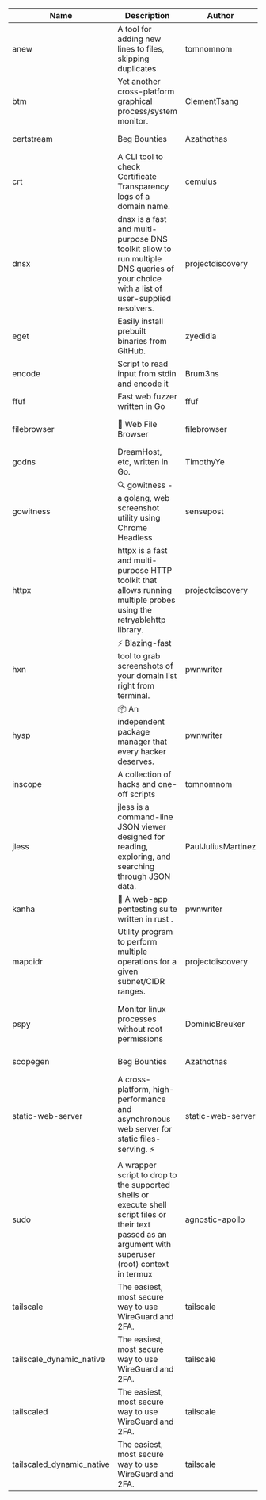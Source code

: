 | Name | Description | Author | Repository | Stars | Version | Updated | Size | SHA256SUM | B3SUM | Source | Language | License |
| ---- | ----------- | ------ | ---------- | ----- | ------- | ------- | ---- | --- | ------ | --------|-------- | ------- |
| anew | A tool for adding new lines to files, skipping duplicates | tomnomnom | [https://github.com/tomnomnom/anew](https://github.com/tomnomnom/anew) | 1097 | v0.1.1 | 2022-03-15T22:35:31Z | 1.41 MB | f1617b8c2945cfde1b0d7b13af2a5853d5f42b926f0e5d2f1c872b9cf86fc421 | 0bae96733bf94fc937a1663cd23d7b2a996769a8783ddc4bce3a425041035044 | https://raw.githubusercontent.com/Azathothas/Toolpacks/main/aarch64_arm64_v8a_Android/anew | Go | MIT License |
| btm | Yet another cross-platform graphical process/system monitor. | ClementTsang | [https://github.com/ClementTsang/bottom](https://github.com/ClementTsang/bottom) | 8038 | 0.9.6 | 2023-08-27T01:43:44Z | 3.07 MB | f57a4e563fc1de870548189ae1ee06e71ed1bf4509e8a6505e22c9956169563c | 7ced81c4f91e5970849f639a7b83a335d0253cb31449334ad05531317866609a | https://raw.githubusercontent.com/Azathothas/Toolpacks/main/aarch64_arm64_v8a_Android/btm | Rust | MIT License |
| certstream |  Beg Bounties | Azathothas | [https://github.com/Azathothas/Arsenal](https://github.com/Azathothas/Arsenal) | 6 | null |  | 4.54 MB | ac938ee83e673a72b801f237b5a7df5d7030045c2af7c55efe84ae03828c2641 | a43525cfc48d31949ef2efb60644959ff8def7166f0498951a38fae4ed944a73 | https://raw.githubusercontent.com/Azathothas/Toolpacks/main/aarch64_arm64_v8a_Android/certstream | Shell | null |
| crt | A CLI tool to check Certificate Transparency logs of a domain name. | cemulus | [https://github.com/cemulus/crt](https://github.com/cemulus/crt) | 63 | v0.1.0 | 2022-03-08T21:41:54Z | 4.63 MB | 60e6f4070329f02834a68bb267e7ee54424729d4811fb70b920d6b9ff5f5df9f | d4bd34573805e6dfd50395aa65ce75340961e2a976a0edae1344186dcbe32237 | https://raw.githubusercontent.com/Azathothas/Toolpacks/main/aarch64_arm64_v8a_Android/crt | Go | Apache License 2.0 |
| dnsx | dnsx is a fast and multi-purpose DNS toolkit allow to run multiple DNS queries of your choice with a list of user-supplied resolvers. | projectdiscovery | [https://github.com/projectdiscovery/dnsx](https://github.com/projectdiscovery/dnsx) | 1798 | v1.1.6 | 2023-11-11T19:20:44Z | 24.79 MB | 59ac86d093fc392dbfbb4d6dad62804cc2915b8d423a7dcb1e4a8123f63beed9 | aec8baeaff72c531a82fe9663652632f7569d4d27c00dcf77021afb289bbe50e | https://raw.githubusercontent.com/Azathothas/Toolpacks/main/aarch64_arm64_v8a_Android/dnsx | Go | MIT License |
| eget | Easily install prebuilt binaries from GitHub. | zyedidia | [https://github.com/zyedidia/eget](https://github.com/zyedidia/eget) | 641 | v1.3.3 | 2023-02-22T05:15:46Z | 6.49 MB | 0f78c3f960e53f417b37142412318030d64063e543aab0ff4e2956976800a106 | c8f47cba30ffa0be496ca78ea872e1c3bc3e6221bc0b8831b71e30caec138c92 | https://raw.githubusercontent.com/Azathothas/Toolpacks/main/aarch64_arm64_v8a_Android/eget | Go | MIT License |
| encode | Script to read input from stdin and encode it | Brum3ns | [https://github.com/Brum3ns/encode](https://github.com/Brum3ns/encode) | 18 | null |  | 2.49 MB | 6374a04bb2d5f3e8ac44dbe9cab2f7c2acfdda5dd90b60ac9f7b39dd27d92712 | 04f91b398cff0a601d8f4f7d8a74b4b239a4612a567e3f1c2cf18561038e44d2 | https://raw.githubusercontent.com/Azathothas/Toolpacks/main/aarch64_arm64_v8a_Android/encode | Go | MIT License |
| ffuf | Fast web fuzzer written in Go | ffuf | [https://github.com/ffuf/ffuf](https://github.com/ffuf/ffuf) | 10585 | v2.1.0 | 2023-09-16T12:23:19Z | 8.18 MB | a27b8b1ac16f8585bd6e736e3c7cd1b7d7c84276760821005974fa8305bc7198 | 65954fadbb429d2d9fb8786d239d8d317aea9871e1fe2fa53f65960aeb6b5cb5 | https://raw.githubusercontent.com/Azathothas/Toolpacks/main/aarch64_arm64_v8a_Android/ffuf | Go | MIT License |
| filebrowser | 📂 Web File Browser | filebrowser | [https://github.com/filebrowser/filebrowser](https://github.com/filebrowser/filebrowser) | 21655 | v2.26.0 | 2023-11-02T21:58:20Z | 13.29 MB | 9a986212092dd61e0c08a7e8ce7da7202cd9893ae48f99d48815e37a3cb88f94 | 331f3125142b5776e8be0d1ffc8db4b46c4f161e776c21af311cecc8bc3ea799 | https://raw.githubusercontent.com/Azathothas/Toolpacks/main/aarch64_arm64_v8a_Android/filebrowser | Go | Apache License 2.0 |
| godns |  DreamHost, etc, written in Go. | TimothyYe | [https://github.com/TimothyYe/godns](https://github.com/TimothyYe/godns) | 1376 | v3.0.4 | 2023-10-22T12:12:07Z | 11.80 MB | 09a699adb54207ca1d5c2c06cbbfdcc5311381789c4cc983b3396e39b5cd0dae | 757f69e097f5eaabf16fe0ab71d337b96dd73ea4d26f21cfe79d0126ea6cfceb | https://raw.githubusercontent.com/Azathothas/Toolpacks/main/aarch64_arm64_v8a_Android/godns | Go | Apache License 2.0 |
| gowitness | 🔍 gowitness - a golang, web screenshot utility using Chrome Headless | sensepost | [https://github.com/sensepost/gowitness](https://github.com/sensepost/gowitness) | 2456 | 2.5.1 | 2023-10-29T11:11:30Z | 25.76 MB | da164bb1213b263ac485f5267a3a52f6486588b3dd2e8231ada532998e07c6e6 | 9a9b87421092df06043fb7bd547aa9b53ebdb4d493fa38272859acf75d4d9899 | https://raw.githubusercontent.com/Azathothas/Toolpacks/main/aarch64_arm64_v8a_Android/gowitness | Go | GNU General Public License v3.0 |
| httpx | httpx is a fast and multi-purpose HTTP toolkit that allows running multiple probes using the retryablehttp library. | projectdiscovery | [https://github.com/projectdiscovery/httpx](https://github.com/projectdiscovery/httpx) | 6171 | v1.3.7 | 2023-11-13T07:26:10Z | 39.73 MB | d5a19f3f4b96bfe41655a499a38c46bacb23952e9a9e4dd16e1688a37cd1755b | 603a2dc446c7ab0d05ed0d0c82b6662456ee1c03c2822101a0235ced6f6a0d40 | https://raw.githubusercontent.com/Azathothas/Toolpacks/main/aarch64_arm64_v8a_Android/httpx | Go | MIT License |
| hxn | ⚡ Blazing-fast tool to grab screenshots of your domain list right from terminal. | pwnwriter | [https://github.com/pwnwriter/haylxon](https://github.com/pwnwriter/haylxon) | 346 | v0.1.9 | 2023-11-03T07:24:19Z | 6.02 MB | 20cb4135d9028453854c018d1af54e9c34d07e6731c1a2d964bf67f012612534 | 2ecbed2190d4f69f3bf1e630487feb3abb419ee97ed76c50f5bc2da9c0a6594f | https://raw.githubusercontent.com/Azathothas/Toolpacks/main/aarch64_arm64_v8a_Android/hxn | Rust | MIT License |
| hysp | 📦 An independent package manager that every hacker deserves. | pwnwriter | [https://github.com/pwnwriter/hysp](https://github.com/pwnwriter/hysp) | 335 | v0.1.1 | 2023-11-26T11:07:49Z | 3.11 MB | c250b266fe1c65c600a5fe8e840fe8c179b10b4904cbf473207d31e9db4cc11f | 11f465f311226875d97e295657dd0331b11bbdbacd9c4418f424c6fe125c43c9 | https://raw.githubusercontent.com/Azathothas/Toolpacks/main/aarch64_arm64_v8a_Android/hysp | Rust | MIT License |
| inscope | A collection of hacks and one-off scripts | tomnomnom | [https://github.com/tomnomnom/hacks](https://github.com/tomnomnom/hacks) | 1943 | null |  | 1.79 MB | 098225d22ccd9ca333dfecad8666febd6a267f1e54bf2caa3594e281caad48b9 | 6b94cc2f8d7bc9dc380626f48fe195be0f5a91e2f84e0a1f9c50249a4d12a8b5 | https://raw.githubusercontent.com/Azathothas/Toolpacks/main/aarch64_arm64_v8a_Android/inscope | Go | null |
| jless | jless is a command-line JSON viewer designed for reading, exploring, and searching through JSON data. | PaulJuliusMartinez | [https://github.com/PaulJuliusMartinez/jless](https://github.com/PaulJuliusMartinez/jless) | 4274 | v0.9.0 | 2023-07-17T02:51:34Z | 1.74 MB | c18714dfda0902dd1bff7724b8e72ac0083fa24abf0b30fb65775d69c670df82 | 4b9770816f2865e3d41d826ecea6c01fde4c08e3ad409854a508714dffb6f642 | https://raw.githubusercontent.com/Azathothas/Toolpacks/main/aarch64_arm64_v8a_Android/jless | Rust | MIT License |
| kanha | 🦚 A web-app pentesting suite written in rust . | pwnwriter | [https://github.com/pwnwriter/kanha](https://github.com/pwnwriter/kanha) | 215 | v-v0.1.2 | 2023-10-17T16:42:52Z | 2.79 MB | 7e01e9e1f90f0c4e1f1c6d102dd37868eb11816b95c3cc8b506fa4943c2d4023 | e6dfcfed508886ede3f898a9e51b3a9a768af00ca4df7ca7a9a52648fc2a7181 | https://raw.githubusercontent.com/Azathothas/Toolpacks/main/aarch64_arm64_v8a_Android/kanha | Rust | MIT License |
| mapcidr | Utility program to perform multiple operations for a given subnet/CIDR ranges. | projectdiscovery | [https://github.com/projectdiscovery/mapcidr](https://github.com/projectdiscovery/mapcidr) | 861 | v1.1.16 | 2023-11-23T07:59:56Z | 22.09 MB | d50417af8fd93b010157b6fe133686f726784af523531981672d0721d0de3af5 | f717962501d9e2ab987c50aaa42b192c4f588feaef5ce7a1dab1f18470287068 | https://raw.githubusercontent.com/Azathothas/Toolpacks/main/aarch64_arm64_v8a_Android/mapcidr | Go | MIT License |
| pspy | Monitor linux processes without root permissions | DominicBreuker | [https://github.com/DominicBreuker/pspy](https://github.com/DominicBreuker/pspy) | 4247 | v1.2.1 | 2023-01-17T21:10:08Z | 3.48 MB | ab6d6c5170eab9f906cb7c51652761d96261b3d174368e9d3845eb6ee85a48ea | da583e7bd8f73210ab7e13d6910c153b3536b55497d9e338f658316452aa9532 | https://raw.githubusercontent.com/Azathothas/Toolpacks/main/aarch64_arm64_v8a_Android/pspy | Go | GNU General Public License v3.0 |
| scopegen |  Beg Bounties | Azathothas | [https://github.com/Azathothas/Arsenal](https://github.com/Azathothas/Arsenal) | 6 | null |  | 1.54 MB | 6ca7d4c1431aef637c0f637bc221820910003c78c54c0e2457a531825abeabe9 | 345de5ad364673d9073a0169b1d672a6a013bc08084f3fcf005c683543bb2d4a | https://raw.githubusercontent.com/Azathothas/Toolpacks/main/aarch64_arm64_v8a_Android/scopegen | Shell | null |
| static-web-server | A cross-platform, high-performance and asynchronous web server for static files-serving. ⚡ | static-web-server | [https://github.com/static-web-server/static-web-server](https://github.com/static-web-server/static-web-server) | 927 | v2.24.1 | 2023-11-14T23:15:43Z | 6.40 MB | 0d8df2b3e8795bc8625cfd7ac342043a2898788b092029d1b7968dd4c09b9f91 | 8c0071186430e9c7c829f6311e906ed50ac9e902b605f3d8b9177cde8f646043 | https://raw.githubusercontent.com/Azathothas/Toolpacks/main/aarch64_arm64_v8a_Android/static-web-server | Rust | Apache License 2.0 |
| sudo | A wrapper script to drop to the supported shells or execute shell script files or their text passed as an argument with superuser (root) context in termux | agnostic-apollo | [https://github.com/agnostic-apollo/sudo](https://github.com/agnostic-apollo/sudo) | 60 | v0.2.0 | 2021-04-10T21:03:11Z | 0.24 MB | 9e56787b3ca489a9eb9e3a64f54944aa92c728d18576972ef7ef6bb10ca6462c | 261a7ec6cf5ed2fbc82f8128f2583eda7faeb8939b9e08143046f0b046e504ae | https://raw.githubusercontent.com/Azathothas/Toolpacks/main/aarch64_arm64_v8a_Android/sudo | Shell | MIT License |
| tailscale | The easiest, most secure way to use WireGuard and 2FA. | tailscale | [https://github.com/tailscale/tailscale](https://github.com/tailscale/tailscale) | 14499 | v1.54.1 | 2023-11-30T18:44:21Z | 10.48 MB | 805d77421f4de5d4dd4c763754557e0d05f82bb0685a3395b4f61e2d80fcbaff | 916f0eb999d9c06d9f7460b501c1c8534e9baf1868a282fb34b22612219fd74c | https://raw.githubusercontent.com/Azathothas/Toolpacks/main/aarch64_arm64_v8a_Android/tailscale | Go | BSD 3-Clause New or Revised License |
| tailscale_dynamic_native | The easiest, most secure way to use WireGuard and 2FA. | tailscale | [https://github.com/tailscale/tailscale](https://github.com/tailscale/tailscale) | 14499 | v1.54.1 | 2023-11-30T18:44:21Z | 10.78 MB | c77a383660c31f69fb748d51bb3d12cc6a2b80606e86ec4b32327b91b0ef9410 | c0613624d7ade0f413e8f637db0498f40c58f800a081e07906686886b63ecc22 | https://raw.githubusercontent.com/Azathothas/Toolpacks/main/aarch64_arm64_v8a_Android/tailscale_dynamic_native | Go | BSD 3-Clause New or Revised License |
| tailscaled | The easiest, most secure way to use WireGuard and 2FA. | tailscale | [https://github.com/tailscale/tailscale](https://github.com/tailscale/tailscale) | 14499 | v1.54.1 | 2023-11-30T18:44:21Z | 19.47 MB | 6b908efd3b0d4465edf50706bccbd36091333f8ec166a68bea6f605059de9b99 | fcd798d10ef194e71bdae2997a310f2ab09fcfecf78047d6071f5905c7e94420 | https://raw.githubusercontent.com/Azathothas/Toolpacks/main/aarch64_arm64_v8a_Android/tailscaled | Go | BSD 3-Clause New or Revised License |
| tailscaled_dynamic_native | The easiest, most secure way to use WireGuard and 2FA. | tailscale | [https://github.com/tailscale/tailscale](https://github.com/tailscale/tailscale) | 14499 | v1.54.1 | 2023-11-30T18:44:21Z | 20.48 MB | 9b4c338322b1f675ee3ac31a49ebce046809f36d64b6e3d3f0b1effb79e2e0c2 | 56abe828c52264ba4c11aaef119347e42f0a0cbcd0593850d0d75c7a392fc49e | https://raw.githubusercontent.com/Azathothas/Toolpacks/main/aarch64_arm64_v8a_Android/tailscaled_dynamic_native | Go | BSD 3-Clause New or Revised License |
